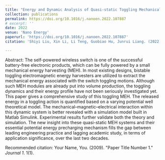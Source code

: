 ```yaml
---
title: "Energy and Dynamic Analysis of Quasi-static Toggling Mechanical Energy Harvester"
collection: publications
permalink: https://doi.org/10.1016/j.nanoen.2022.107887
# excerpt: ''
date: 2022
venue: 'Nano Energy'
paperurl: 'https://doi.org/10.1016/j.nanoen.2022.107887'
citation: 'Shiyi Liu, Xin Li, Li Teng, Guobiao Hu, Junrui Liang. (2022). &quot;Energy and Dynamic Analysis of Quasi-static Toggling Mechanical Energy Harvester.&quot; <i>Nano Energy</i>.'

---
```

Abstract: The self-powered wireless switch is one of the successful battery-free electronic products, which can be fully powered by a small mechanical energy harvesting (MEH). In most existing designs, bistable toggling electromagnetic energy harvesters are utilized to extract the mechanical energy associated with the switch toggling motions. Although such MEH modules are already put into volume production, the toggling dynamics and their energy profile have not been seriously investigated yet. This paper gives a comprehensive study of this toggling MEH. The released energy in a toggling action is quantified based on a varying potential well theoretical model. The mechanical–magnetic–electrical interaction within this dynamic system is better revealed with a simulation model built in Matlab Simulink. Experimental results further validate both the theory and simulation. The new insight into these quasi-static MEH systems and their essential potential energy precharging mechanism fills the gap between leading engineering practice and lagging academic study, in terms of application significance, over the last two decades.

<!-- [Download paper here](https://doi.org/10.1016/j.nanoen.2022.107887) -->

Recommended citation: Your Name, You. (2009). "Paper Title Number 1." <i>Journal 1</i>. 1(1).
